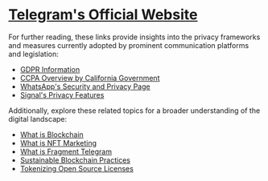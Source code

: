 # [Telegram's Official Website](https://telegram.org/)

For further reading, these links provide insights into the privacy frameworks and measures currently adopted by prominent communication platforms and legislation:

- [GDPR Information](https://ec.europa.eu/info/law/law-topic/data-protection/eu-data-protection-rules_en)
- [CCPA Overview by California Government](https://oag.ca.gov/privacy/ccpa)
- [WhatsApp's Security and Privacy Page](https://www.whatsapp.com/security/)
- [Signal's Privacy Features](https://signal.org/en/)

Additionally, explore these related topics for a broader understanding of the digital landscape:

- [What is Blockchain](https://www.license-token.com/wiki/what-is-blockchain)
- [What is NFT Marketing](https://www.license-token.com/wiki/what-is-nft-marketing)
- [What is Fragment Telegram](https://www.license-token.com/wiki/what-is-fragment-telegram)
- [Sustainable Blockchain Practices](https://www.license-token.com/wiki/sustainable-blockchain-practices)
- [Tokenizing Open Source Licenses](https://www.license-token.com/wiki/tokenizing-open-source-licenses)